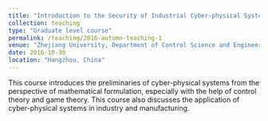 ```yaml
---
title: "Introduction to the Security of Industrial Cyber-physical Systems"
collection: teaching
type: "Graduate level course"
permalink: /teaching/2016-autumn-teaching-1
venue: "Zhejiang University, Department of Control Science and Engineering"
date: 2016-10-30
location: "Hangzhou, China"
---
```


This course introduces the preliminaries of cyber-physical systems from the perspective of mathematical formulation, especially with the help of control theory and game theory. This course also discusses the application of cyber-physical systems in industry and manufacturing.

